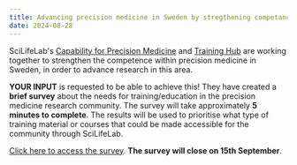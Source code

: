 ```yaml
---
title: Advancing precision medicine in Sweden by stregthening competance in the area.
date: 2024-08-28
---
```


SciLifeLab's [Capability for Precision Medicine](https://www.scilifelab.se/capabilities/precision-medicine/) and [Training Hub](https://training.scilifelab.se/) are working together to strengthen the competence within precision medicine in Sweden, in order to advance research in this area.

**YOUR INPUT** is requested to be able to achieve this! They have created a **brief survey** about the needs for training/education in the precision medicine research community. The survey will take approximately **5 minutes to complete**. The results will be used to prioritise what type of training material or courses that could be made accessible for the community through SciLifeLab.

[Click here to access the survey](https://docs.google.com/forms/d/e/1FAIpQLSfNLsnYnUuVoMBWfEM_ZkiLgTPLKRwk4P2BFVWxbziDWDKabw/viewform). **The survey will close on 15th September**.

